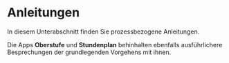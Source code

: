 # Anleitungen

In diesem Unterabschnitt finden Sie prozessbezogene Anleitungen.

Die Apps **Oberstufe** und **Stundenplan** behinhalten ebenfalls ausführlichere Besprechungen der grundlegenden Vorgehens mit ihnen.